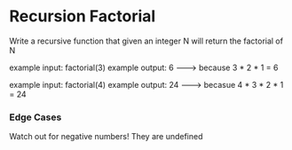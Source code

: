 # Recursion Factorial

Write a recursive function that given an integer N will return the factorial of N

example input: factorial(3)
example output: 6  ---> because 3 * 2 * 1 = 6

example input: factorial(4)
example output: 24  ---> becasue 4 * 3 * 2 * 1 = 24

### Edge Cases
<p>Watch out for negative numbers! They are undefined</p>

